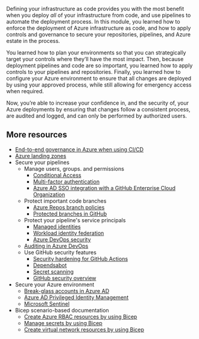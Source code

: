 Defining your infrastructure as code provides you with the most benefit when you deploy *all* of your infrastructure from code, and use pipelines to automate the deployment process. In this module, you learned how to enforce the deployment of Azure infrastructure as code, and how to apply controls and governance to secure your repositories, pipelines, and Azure estate in the process.

You learned how to plan your environments so that you can strategically target your controls where they’ll have the most impact. Then, because deployment pipelines and code are so important, you learned how to apply controls to your pipelines and repositories. Finally, you learned how to configure your Azure environment to ensure that all changes are deployed by using your approved process, while still allowing for emergency access when required.

Now, you’re able to increase your confidence in, and the security of, your Azure deployments by ensuring that changes follow a consistent process, are audited and logged, and can only be performed by authorized users.

## More resources

- [End-to-end governance in Azure when using CI/CD](/azure/architecture/example-scenario/governance/end-to-end-governance-in-azure)
- [Azure landing zones](/azure/cloud-adoption-framework/ready/landing-zone/)
- Secure your pipelines
  - Manage users, groups. and permissions
    - [Conditional Access](/azure/active-directory/conditional-access/overview)
    - [Multi-factor authentication](/azure/active-directory/authentication/concept-mfa-howitworks)
    - [Azure AD SSO integration with a GitHub Enterprise Cloud Organization](/azure/active-directory/saas-apps/github-tutorial)
  - Protect important code branches
    - [Azure Repos branch policies](/azure/devops/repos/git/branch-policies)
    - [Protected branches in GitHub](https://docs.github.com/repositories/configuring-branches-and-merges-in-your-repository/defining-the-mergeability-of-pull-requests/about-protected-branches)
  - Protect your pipeline's service principals
    - [Managed identities](/azure/active-directory/managed-identities-azure-resources/overview)
    - [Workload identity federation](/azure/active-directory/develop/workload-identity-federation)
    - [Azure DevOps security](/azure/devops/organizations/security/quick-reference-index-security)
  - [Auditing in Azure DevOps](/azure/devops/organizations/audit/azure-devops-auditing)
  - Use GitHub security features
    - [Security hardening for GitHub Actions](https://docs.github.com//actions/security-guides/security-hardening-for-github-actions)
    - [Dependsabot](https://docs.github.com/code-security/dependabot/dependabot-version-updates/about-dependabot-version-updates)
    - [Secret scanning](https://docs.github.com/code-security/secret-scanning/about-secret-scanning)
    - [GitHub security overview](https://docs.github.com/code-security/security-overview/about-the-security-overview)
- Secure your Azure environment
  - [Break-glass accounts in Azure AD](/azure/active-directory/roles/security-emergency-access)
  - [Azure AD Privileged Identity Management](/azure/active-directory/privileged-identity-management/pim-configure)
  - [Microsoft Sentinel](/azure/sentinel/overview)
- Bicep scenario-based documentation
  - [Create Azure RBAC resources by using Bicep](/azure/azure-resource-manager/bicep/scenarios-rbac)
  - [Manage secrets by using Bicep](/azure/azure-resource-manager/bicep/scenarios-secrets)
  - [Create virtual network resources by using Bicep](/azure/azure-resource-manager/bicep/scenarios-virtual-networks)
